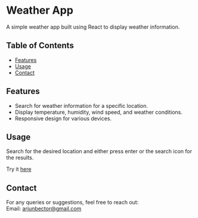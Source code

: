 # Weather App

A simple weather app built using React to display weather information.

## Table of Contents
- [Features](#features)
- [Usage](#usage)
- [Contact](#Contact)

## Features

- Search for weather information for a specific location.
- Display temperature, humidity, wind speed, and weather conditions.
- Responsive design for various devices.

## Usage
Search for the desired location and either press enter or the search icon for the results.

Try it <a href= "https://arjun-weather-app.netlify.app/">here<a/>

## Contact
For any queries or suggestions, feel free to reach out:\
Email: arjunbector@gmail.com